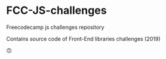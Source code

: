 # FCC-JS-challenges
Freecodecamp js challenges repository

Contains source code of Front-End libraries challenges (2019)

🙃
